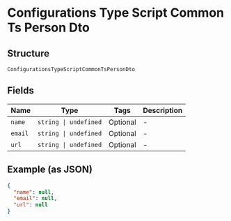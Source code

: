 
# Configurations Type Script Common Ts Person Dto

## Structure

`ConfigurationsTypeScriptCommonTsPersonDto`

## Fields

| Name | Type | Tags | Description |
|  --- | --- | --- | --- |
| `name` | `string \| undefined` | Optional | - |
| `email` | `string \| undefined` | Optional | - |
| `url` | `string \| undefined` | Optional | - |

## Example (as JSON)

```json
{
  "name": null,
  "email": null,
  "url": null
}
```

